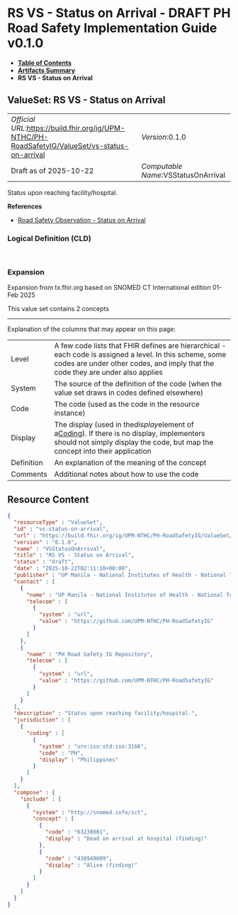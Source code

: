 # RS VS - Status on Arrival - DRAFT PH Road Safety Implementation Guide v0.1.0

* [**Table of Contents**](toc.md)
* [**Artifacts Summary**](artifacts.md)
* **RS VS - Status on Arrival**

## ValueSet: RS VS - Status on Arrival 

| | |
| :--- | :--- |
| *Official URL*:https://build.fhir.org/ig/UPM-NTHC/PH-RoadSafetyIG/ValueSet/vs-status-on-arrival | *Version*:0.1.0 |
| Draft as of 2025-10-22 | *Computable Name*:VSStatusOnArrival |

 
Status upon reaching facility/hospital. 

 **References** 

* [Road Safety Observation - Status on Arrival](StructureDefinition-rs-observation-status-on-arrival.md)

### Logical Definition (CLD)

 

### Expansion

Expansion from tx.fhir.org based on SNOMED CT International edition 01-Feb 2025

This value set contains 2 concepts

-------

 Explanation of the columns that may appear on this page: 

| | |
| :--- | :--- |
| Level | A few code lists that FHIR defines are hierarchical - each code is assigned a level. In this scheme, some codes are under other codes, and imply that the code they are under also applies |
| System | The source of the definition of the code (when the value set draws in codes defined elsewhere) |
| Code | The code (used as the code in the resource instance) |
| Display | The display (used in the*display*element of a[Coding](http://hl7.org/fhir/R4/datatypes.html#Coding)). If there is no display, implementers should not simply display the code, but map the concept into their application |
| Definition | An explanation of the meaning of the concept |
| Comments | Additional notes about how to use the code |



## Resource Content

```json
{
  "resourceType" : "ValueSet",
  "id" : "vs-status-on-arrival",
  "url" : "https://build.fhir.org/ig/UPM-NTHC/PH-RoadSafetyIG/ValueSet/vs-status-on-arrival",
  "version" : "0.1.0",
  "name" : "VSStatusOnArrival",
  "title" : "RS VS - Status on Arrival",
  "status" : "draft",
  "date" : "2025-10-22T02:11:18+00:00",
  "publisher" : "UP Manila - National Institutes of Health - National Telehealth Center",
  "contact" : [
    {
      "name" : "UP Manila - National Institutes of Health - National Telehealth Center",
      "telecom" : [
        {
          "system" : "url",
          "value" : "https://github.com/UPM-NTHC/PH-RoadSafetyIG"
        }
      ]
    },
    {
      "name" : "PH Road Safety IG Repository",
      "telecom" : [
        {
          "system" : "url",
          "value" : "https://github.com/UPM-NTHC/PH-RoadSafetyIG"
        }
      ]
    }
  ],
  "description" : "Status upon reaching facility/hospital.",
  "jurisdiction" : [
    {
      "coding" : [
        {
          "system" : "urn:iso:std:iso:3166",
          "code" : "PH",
          "display" : "Philippines"
        }
      ]
    }
  ],
  "compose" : {
    "include" : [
      {
        "system" : "http://snomed.info/sct",
        "concept" : [
          {
            "code" : "63238001",
            "display" : "Dead on arrival at hospital (finding)"
          },
          {
            "code" : "438949009",
            "display" : "Alive (finding)"
          }
        ]
      }
    ]
  }
}

```
